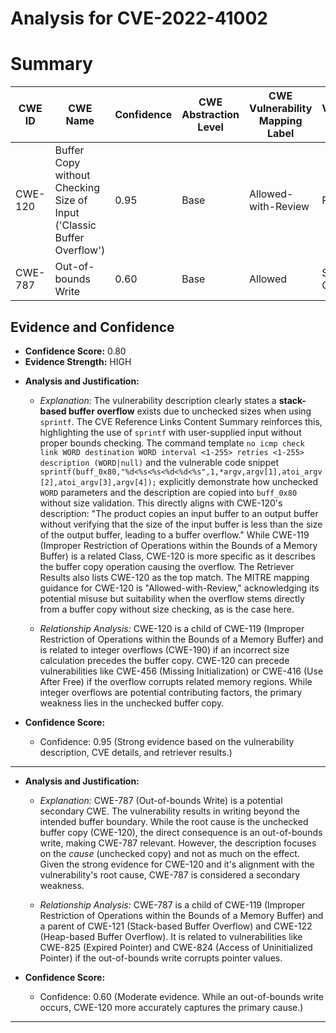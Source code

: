 # Analysis for CVE-2022-41002

# Summary
| CWE ID | CWE Name | Confidence | CWE Abstraction Level | CWE Vulnerability Mapping Label | CWE-Vulnerability Mapping Notes |
|---|---|---|---|---|---|
| CWE-120 | Buffer Copy without Checking Size of Input ('Classic Buffer Overflow') | 0.95 | Base | Allowed-with-Review | Primary CWE |
| CWE-787 | Out-of-bounds Write | 0.60 | Base | Allowed | Secondary Candidate |

## Evidence and Confidence

*   **Confidence Score:** 0.80
*   **Evidence Strength:** HIGH

- **Analysis and Justification:**  
  - *Explanation:* The vulnerability description clearly states a **stack-based buffer overflow** exists due to unchecked sizes when using `sprintf`. The CVE Reference Links Content Summary reinforces this, highlighting the use of `sprintf` with user-supplied input without proper bounds checking. The command template `no icmp check link WORD destination WORD interval <1-255> retries <1-255> description (WORD|null)` and the vulnerable code snippet `sprintf(buff_0x80,"%d<%s<%s<%d<%d<%s",1,*argv,argv[1],atoi_argv[2],atoi_argv[3],argv[4]);` explicitly demonstrate how unchecked `WORD` parameters and the description are copied into `buff_0x80` without size validation. This directly aligns with CWE-120's description: "The product copies an input buffer to an output buffer without verifying that the size of the input buffer is less than the size of the output buffer, leading to a buffer overflow." While CWE-119 (Improper Restriction of Operations within the Bounds of a Memory Buffer) is a related Class, CWE-120 is more specific as it describes the buffer copy operation causing the overflow. The Retriever Results also lists CWE-120 as the top match. The MITRE mapping guidance for CWE-120 is "Allowed-with-Review," acknowledging its potential misuse but suitability when the overflow stems directly from a buffer copy without size checking, as is the case here.

  - *Relationship Analysis:* CWE-120 is a child of CWE-119 (Improper Restriction of Operations within the Bounds of a Memory Buffer) and is related to integer overflows (CWE-190) if an incorrect size calculation precedes the buffer copy. CWE-120 can precede vulnerabilities like CWE-456 (Missing Initialization) or CWE-416 (Use After Free) if the overflow corrupts related memory regions. While integer overflows are potential contributing factors, the primary weakness lies in the unchecked buffer copy.

- **Confidence Score:**  
  - Confidence: 0.95 (Strong evidence based on the vulnerability description, CVE details, and retriever results.)

---
- **Analysis and Justification:**  
  - *Explanation:* CWE-787 (Out-of-bounds Write) is a potential secondary CWE. The vulnerability results in writing beyond the intended buffer boundary. While the root cause is the unchecked buffer copy (CWE-120), the direct consequence is an out-of-bounds write, making CWE-787 relevant. However, the description focuses on the *cause* (unchecked copy) and not as much on the effect. Given the strong evidence for CWE-120 and it's alignment with the vulnerability's root cause, CWE-787 is considered a secondary weakness.

  - *Relationship Analysis:* CWE-787 is a child of CWE-119 (Improper Restriction of Operations within the Bounds of a Memory Buffer) and a parent of CWE-121 (Stack-based Buffer Overflow) and CWE-122 (Heap-based Buffer Overflow). It is related to vulnerabilities like CWE-825 (Expired Pointer) and CWE-824 (Access of Uninitialized Pointer) if the out-of-bounds write corrupts pointer values.

- **Confidence Score:**  
  - Confidence: 0.60 (Moderate evidence. While an out-of-bounds write occurs, CWE-120 more accurately captures the primary cause.)

---
